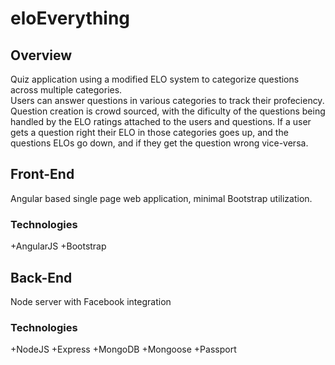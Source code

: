 # eloEverything

## Overview

Quiz application using a modified ELO system to categorize questions across multiple categories.  
Users can answer questions in various categories to track their profeciency.  Question creation is crowd sourced, with the dificulty of the questions being handled by the ELO ratings attached to the users and questions.  If a user gets a question right their ELO in those categories goes up, and the questions ELOs go down, and if they get the question wrong vice-versa. 

## Front-End
Angular based single page web application, minimal Bootstrap utilization.  

### Technologies
+AngularJS
+Bootstrap

## Back-End
Node server with Facebook integration

### Technologies
+NodeJS
+Express
+MongoDB
+Mongoose
+Passport
